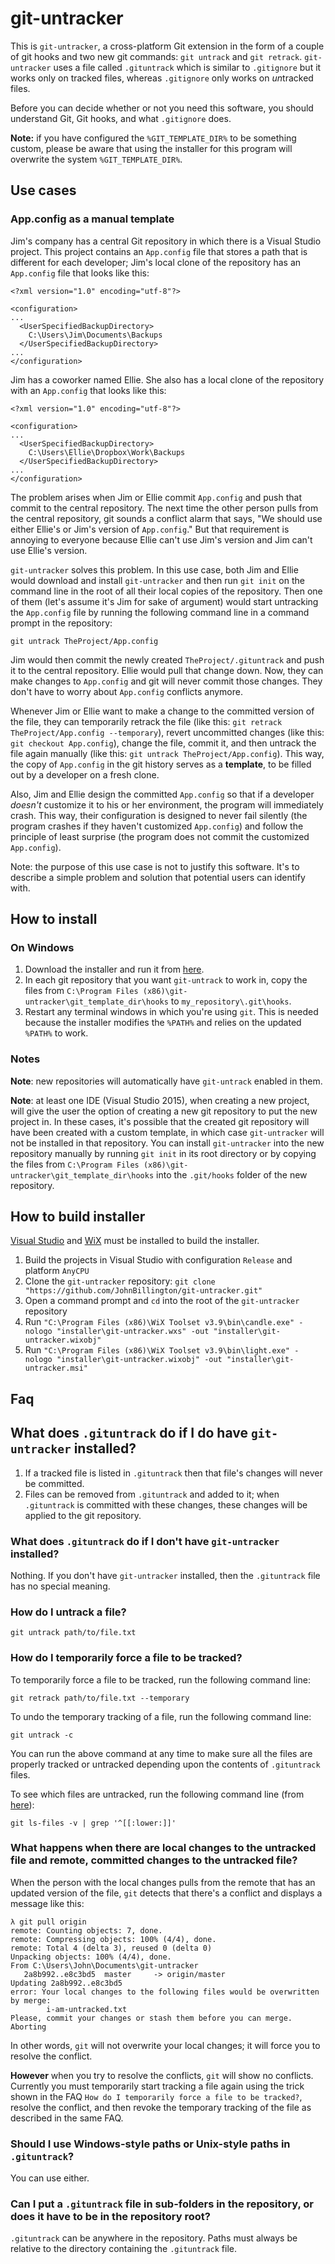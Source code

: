 # git-untracker

This is `git-untracker`, a cross-platform Git extension in the form of a couple of git hooks and two new git commands: `git untrack` and `git retrack`. `git-untracker` uses a file called `.gituntrack` which is similar to `.gitignore` but it works only on tracked files, whereas `.gitignore` only works on *un*tracked files.

Before you can decide whether or not you need this software, you should understand Git, Git hooks, and what `.gitignore` does.

**Note:** if you have configured the `%GIT_TEMPLATE_DIR%` to be something custom, please be aware that using the installer for this program will overwrite the system `%GIT_TEMPLATE_DIR%`.

## Use cases

### App.config as a manual template

Jim's company has a central Git repository in which there is a Visual Studio project. This project contains an `App.config` file that stores a path that is different for each developer; Jim's local clone of the repository has an `App.config` file that looks like this:

    <?xml version="1.0" encoding="utf-8"?>

    <configuration>
    ...
      <UserSpecifiedBackupDirectory>
        C:\Users\Jim\Documents\Backups
      </UserSpecifiedBackupDirectory>
    ...
    </configuration>

Jim has a coworker named Ellie. She also has a local clone of the repository with an `App.config` that looks like this:

    <?xml version="1.0" encoding="utf-8"?>

    <configuration>
    ...
      <UserSpecifiedBackupDirectory>
        C:\Users\Ellie\Dropbox\Work\Backups
      </UserSpecifiedBackupDirectory>
    ...
    </configuration>

The problem arises when Jim or Ellie commit `App.config` and push that commit to the central repository. The next time the other person pulls from the central repository, git sounds a conflict alarm that says, "We should use either Ellie's or Jim's version of `App.config`." But that requirement is annoying to everyone because Ellie can't use Jim's version and Jim can't use Ellie's version.

`git-untracker` solves this problem. In this use case, both Jim and Ellie would download and install `git-untracker` and then run `git init` on the command line in the root of all their local copies of the repository. Then one of them (let's assume it's Jim for sake of argument) would start untracking the `App.config` file by running the following command line in a command prompt in the repository:

    git untrack TheProject/App.config

Jim would then commit the newly created `TheProject/.gituntrack` and push it to the central repository. Ellie would pull that change down. Now, they can make changes to `App.config` and git will never commit those changes. They don't have to worry about `App.config` conflicts anymore.

Whenever Jim or Ellie want to make a change to the committed version of the file, they can temporarily retrack the file (like this: `git retrack TheProject/App.config --temporary`), revert uncommitted changes (like this: `git checkout App.config`), change the file, commit it, and then untrack the file again manually (like this: `git untrack TheProject/App.config`). This way, the copy of `App.config` in the git history serves as a **template**, to be filled out by a developer on a fresh clone.

Also, Jim and Ellie design the committed `App.config` so that if a developer *doesn't* customize it to his or her environment, the program will immediately crash. This way, their configuration is designed to never fail silently (the program crashes if they haven't customized `App.config`) and follow the principle of least surprise (the program does not commit the customized `App.config`).

Note: the purpose of this use case is not to justify this software. It's to describe a simple problem and solution that potential users can identify with.

## How to install

### On Windows

1. Download the installer and run it from [here](https://github.com/JohnBillington/git-untracker/releases).
2. In each git repository that you want `git-untrack` to work in, copy the files from `C:\Program Files (x86)\git-untracker\git_template_dir\hooks` to `my_repository\.git\hooks`.
3. Restart any terminal windows in which you're using `git`. This is needed because the installer modifies the `%PATH%` and relies on the updated `%PATH%` to work.

### Notes

**Note**: new repositories will automatically have `git-untrack` enabled in them.

**Note**: at least one IDE (Visual Studio 2015), when creating a new project, will give the user the option of creating a new git repository to put the new project in. In these cases, it's possible that the created git repository will have been created with a custom template, in which case `git-untracker` will not be installed in that repository. You can install `git-untracker` into the new repository manually by running `git init` in its root directory or by copying the files from `C:\Program Files (x86)\git-untracker\git_template_dir\hooks` into the `.git/hooks` folder of the new repository.

## How to build installer

[Visual Studio](https://www.visualstudio.com/downloads/download-visual-studio-vs) and [WiX](http://wixtoolset.org/) must be installed to build the installer.

1. Build the projects in Visual Studio with configuration `Release` and platform `AnyCPU`
2. Clone the `git-untracker` repository: `git clone "https://github.com/JohnBillington/git-untracker.git"`
3. Open a command prompt and `cd` into the root of the `git-untracker` repository
4. Run `"C:\Program Files (x86)\WiX Toolset v3.9\bin\candle.exe" -nologo "installer\git-untracker.wxs" -out "installer\git-untracker.wixobj"`
5. Run `"C:\Program Files (x86)\WiX Toolset v3.9\bin\light.exe" -nologo "installer\git-untracker.wixobj" -out "installer\git-untracker.msi"`

## Faq

## What does `.gituntrack` do if I do have `git-untracker` installed?

1. If a tracked file is listed in `.gituntrack` then that file's changes will never be committed.
2. Files can be removed from `.gituntrack` and added to it; when `.gituntrack` is committed with these changes, these changes will be applied to the git repository.

### What does `.gituntrack` do if I don't have `git-untracker` installed?

Nothing. If you don't have `git-untracker` installed, then the `.gituntrack` file has no special meaning.

### How do I untrack a file?

    git untrack path/to/file.txt

### How do I temporarily force a file to be tracked?

To temporarily force a file to be tracked, run the following command line:

    git retrack path/to/file.txt --temporary

To undo the temporary tracking of a file, run the following command line:

    git untrack -c

You can run the above command at any time to make sure all the files are properly tracked or untracked depending upon the contents of `.gituntrack` files.

To see which files are untracked, run the following command line (from [here](http://stackoverflow.com/a/2363495/4995014)):

    git ls-files -v | grep '^[[:lower:]]'

### What happens when there are local changes to the untracked file and remote, committed changes to the untracked file?

When the person with the local changes pulls from the remote that has an updated version of the file, `git` detects that there's a conflict and displays a message like this:

    λ git pull origin
    remote: Counting objects: 7, done.
    remote: Compressing objects: 100% (4/4), done.
    remote: Total 4 (delta 3), reused 0 (delta 0)
    Unpacking objects: 100% (4/4), done.
    From C:\Users\John\Documents\git-untracker
       2a8b992..e8c3bd5  master     -> origin/master
    Updating 2a8b992..e8c3bd5
    error: Your local changes to the following files would be overwritten by merge:
            i-am-untracked.txt
    Please, commit your changes or stash them before you can merge.
    Aborting

In other words, `git` will not overwrite your local changes; it will force you to resolve the conflict.

**However** when you try to resolve the conflicts, `git` will show no conflicts. Currently you must temporarily start tracking a file again using the trick shown in the FAQ `How do I temporarily force a file to be tracked?`, resolve the conflict, and then revoke the temporary tracking of the file as described in the same FAQ.

### Should I use Windows-style paths or Unix-style paths in `.gituntrack`?

You can use either.

### Can I put a `.gituntrack` file in sub-folders in the repository, or does it have to be in the repository root?

`.gituntrack` can be anywhere in the repository. Paths must always be relative to the directory containing the `.gituntrack` file.
